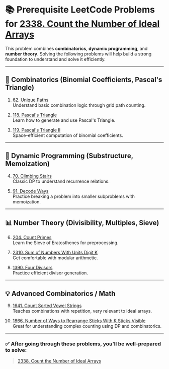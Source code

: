 # 📚 Prerequisite LeetCode Problems for [2338. Count the Number of Ideal Arrays](https://leetcode.com/problems/count-the-number-of-ideal-arrays/)

This problem combines **combinatorics**, **dynamic programming**, and **number theory**. Solving the following problems will help build a strong foundation to understand and solve it efficiently.

---

## 🧮 Combinatorics (Binomial Coefficients, Pascal's Triangle)

1. [62. Unique Paths](https://leetcode.com/problems/unique-paths/)  
   Understand basic combination logic through grid path counting.

2. [118. Pascal's Triangle](https://leetcode.com/problems/pascals-triangle/)  
   Learn how to generate and use Pascal's Triangle.

3. [119. Pascal's Triangle II](https://leetcode.com/problems/pascals-triangle-ii/)  
   Space-efficient computation of binomial coefficients.

---

## 🔁 Dynamic Programming (Substructure, Memoization)

4. [70. Climbing Stairs](https://leetcode.com/problems/climbing-stairs/)  
   Classic DP to understand recurrence relations.

5. [91. Decode Ways](https://leetcode.com/problems/decode-ways/)  
   Practice breaking a problem into smaller subproblems with memoization.

---

## 📊 Number Theory (Divisibility, Multiples, Sieve)

6. [204. Count Primes](https://leetcode.com/problems/count-primes/)  
   Learn the Sieve of Eratosthenes for preprocessing.

7. [2310. Sum of Numbers With Units Digit K](https://leetcode.com/problems/sum-of-numbers-with-units-digit-k/)  
   Get comfortable with modular arithmetic.

8. [1390. Four Divisors](https://leetcode.com/problems/four-divisors/)  
   Practice efficient divisor generation.

---

## 💡 Advanced Combinatorics / Math

9. [1641. Count Sorted Vowel Strings](https://leetcode.com/problems/count-sorted-vowel-strings/)  
   Teaches combinations with repetition, very relevant to ideal arrays.

10. [1866. Number of Ways to Rearrange Sticks With K Sticks Visible](https://leetcode.com/problems/number-of-ways-to-rearrange-sticks-with-k-sticks-visible/)  
   Great for understanding complex counting using DP and combinatorics.

---

### ✅ After going through these problems, you’ll be well-prepared to solve:
> [2338. Count the Number of Ideal Arrays](https://leetcode.com/problems/count-the-number-of-ideal-arrays/)
